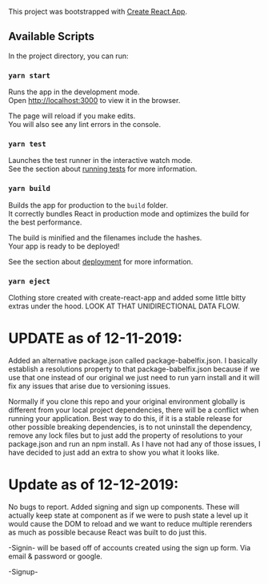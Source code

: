 This project was bootstrapped with [Create React App](https://github.com/facebook/create-react-app).

## Available Scripts

In the project directory, you can run:

### `yarn start`

Runs the app in the development mode.<br />
Open [http://localhost:3000](http://localhost:3000) to view it in the browser.

The page will reload if you make edits.<br />
You will also see any lint errors in the console.

### `yarn test`

Launches the test runner in the interactive watch mode.<br />
See the section about [running tests](https://facebook.github.io/create-react-app/docs/running-tests) for more information.

### `yarn build`

Builds the app for production to the `build` folder.<br />
It correctly bundles React in production mode and optimizes the build for the best performance.

The build is minified and the filenames include the hashes.<br />
Your app is ready to be deployed!

See the section about [deployment](https://facebook.github.io/create-react-app/docs/deployment) for more information.

### `yarn eject`

Clothing store created with create-react-app and added some little bitty extras under the hood. LOOK AT THAT UNIDIRECTIONAL DATA FLOW. 

# UPDATE as of 12-11-2019:
Added an alternative package.json called package-babelfix.json. I basically establish a resolutions property to that package-babelfix.json because if we use that one instead of our original we just need to run yarn install and it will fix any issues that arise due to versioning issues. 

Normally if you clone this repo and your original environment globally is different from your local project dependencies, there will be a conflict when running your application. Best way to do this, if it is a stable release for other possible breaking dependencies, is to not uninstall the dependency, remove any lock files but to just add the property of resolutions to your package.json and run an npm install. As I have not had any of those issues, I have decided to just add an extra to show you what it looks like.


# Update as of 12-12-2019:

No bugs to report. Added signing and sign up components. These will actually keep state at component as if we were to push state a level up it would cause the DOM to reload and we want to reduce multiple rerenders as much as possible because React was built to do just this. 

-Signin- will be based off of accounts created using the sign up form. Via email & password or google.

-Signup- 

